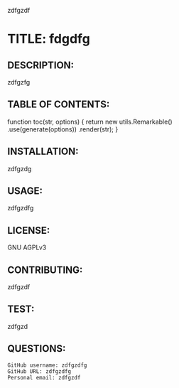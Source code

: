 

zdfgzdf

# TITLE: fdgdfg

## DESCRIPTION: 
zdfgzfg

## TABLE OF CONTENTS:
function toc(str, options) {
  return new utils.Remarkable()
    .use(generate(options))
    .render(str);
}

## INSTALLATION: 
zdfgzdg

## USAGE:
zdfgzdfg

## LICENSE:
GNU AGPLv3

## CONTRIBUTING:
zdfgzdf

## TEST:
zdfgzd

## QUESTIONS:
    GitHub username: zdfgzdfg
    GitHub URL: zdfgzdfg
    Personal email: zdfgzdf


